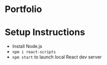 # Portfolio


# Setup Instructions
- Install Node.js
- `npm i react-scripts`
- `npm start` to launch local React dev server